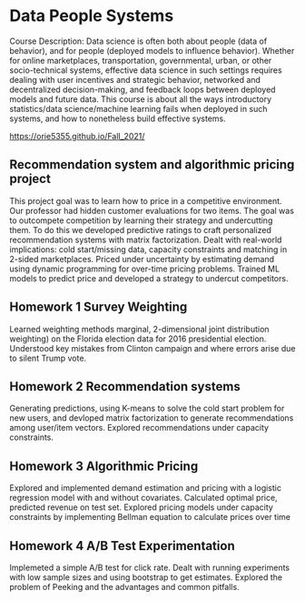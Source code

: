 # Data People Systems

Course Description: Data science is often both about people (data of behavior), and for people (deployed models to influence behavior). Whether for online marketplaces, transportation, governmental, urban, or other socio-technical systems, effective data science in such settings requires dealing with user incentives and strategic behavior, networked and decentralized decision-making, and feedback loops between deployed models and future data. This course is about all the ways introductory statistics/data science/machine learning fails when deployed in such systems, and how to nonetheless build effective systems.

https://orie5355.github.io/Fall_2021/

## Recommendation system and algorithmic pricing project


This project goal was to learn how to price in a competitive environment. Our professor had hidden customer evaluations for two items. The goal was to outcompete competition by learning their strategy and undercutting them. To do this we developed predictive ratings to craft personalized recommendation systems with matrix factorization. Dealt with real-world implications: cold start/missing data, capacity constraints and matching in 2-sided marketplaces. Priced under uncertainty by estimating demand using dynamic programming for over-time pricing problems. Trained ML models to predict price and developed a strategy to undercut competitors. 



## Homework 1 Survey Weighting

Learned weighting methods marginal, 2-dimensional joint distribution weighting) on the Florida election data for 2016 presidential election. Understood key mistakes from Clinton campaign and where errors arise due to silent Trump vote.

## Homework 2 Recommendation systems

Generating predictions, using K-means to solve the cold start problem for new users, and devloped matrix factorization to generate recommendations among user/item vectors. Explored recommendations under capacity constraints.

## Homework 3 Algorithmic Pricing

Explored and implemented demand estimation and pricing with a logistic regression model with and without covariates. Calculated optimal price, predicted revenue on test set. Explored pricing models under capacity constraints by implementing Bellman equation to calculate prices over time

## Homework 4 A/B Test Experimentation

Implemeted a simple A/B test for click rate. Dealt with running experiments with low sample sizes and using bootstrap to get estimates. Explored the problem of Peeking and the advantages and common pitfalls.


